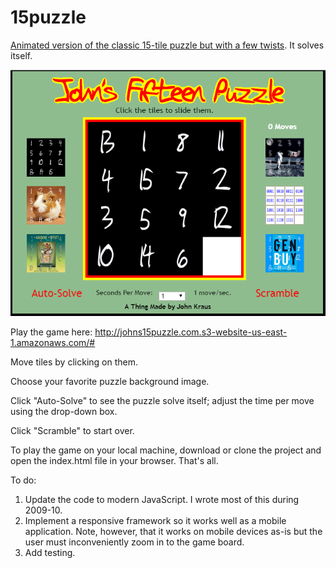 # 15puzzle
[Animated version of the classic 15-tile puzzle but with a few twists](http://johns15puzzle.com.s3-website-us-east-1.amazonaws.com/#
 "John's 15-Tile Puzzle").  It solves itself.

![alt text](https://github.com/johnfkraus/15puzzle/blob/master/15Puzzle.png "John's 15-Tile Puzzle")

Play the game here: http://johns15puzzle.com.s3-website-us-east-1.amazonaws.com/#

Move tiles by clicking on them.

Choose your favorite puzzle background image.

Click "Auto-Solve" to see the puzzle solve itself; adjust the time per move using the drop-down box.

Click "Scramble" to start over.

To play the game on your local machine, download or clone the project and open the index.html file in your browser.  That's all.

To do:
1.  Update the code to modern JavaScript.  I wrote most of this during 2009-10.
2.  Implement a responsive framework so it works well as a mobile application.  Note, however, that it works on mobile devices as-is but the user must inconveniently zoom in to the game board.
3.  Add testing.
